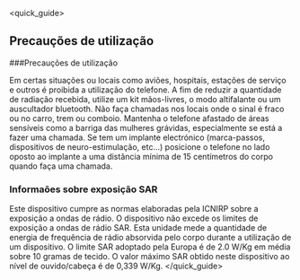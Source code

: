<quick_guide>
## Precauções de utilização

###Precauções de utilização

Em certas situações ou locais como aviões, hospitais, estações de serviço e outros é proibida a utilização do telefone.
A fim de reduzir a quantidade de radiação recebida, utilize um kit mãos-livres, o modo altifalante ou um auscultador bluetooth. Não faça chamadas nos locais onde o sinal é fraco ou no carro, trem ou comboio. Mantenha o telefone afastado de áreas sensíveis como a barriga das mulheres grávidas, especialmente se está a fazer uma chamada. Se tem um implante electrónico (marca-passos, dispositivos de neuro-estimulação, etc...) posicione o telefone no lado oposto ao implante a uma distância mínima de 15 centímetros do corpo quando faça uma chamada.

### Informaões sobre exposição SAR

Este dispositivo cumpre as normas elaboradas pela ICNIRP sobre a exposição a ondas de rádio. O dispositivo não excede os limites de exposição a ondas de rádio SAR. Esta unidade mede a quantidade de energia de frequência de rádio absorvida pelo corpo durante a utilização de um dispositivo. O limite SAR adoptado pela Europa é de 2.0 W/Kg em média sobre 10 gramas de tecido. O valor máximo SAR obtido neste dispositivo ao nível de ouvido/cabeça é de 0,339 W/Kg.
</quick_guide>

